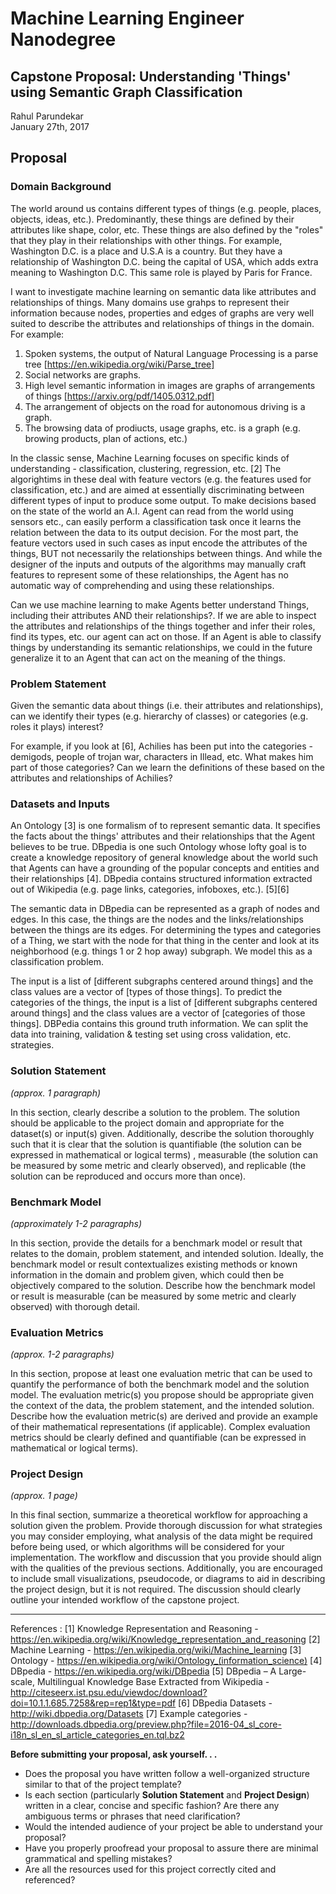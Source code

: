 # Machine Learning Engineer Nanodegree
## Capstone Proposal: Understanding 'Things' using Semantic Graph Classification
Rahul Parundekar  
January 27th, 2017

## Proposal

### Domain Background
The world around us contains different types of things (e.g. people, places, objects, ideas, etc.). Predominantly, these things are defined by their attributes like shape, color, etc. These things are also defined by the "roles" that they play in their relationships with other things. For example, Washington D.C. is a place and U.S.A is a country. But they have a relationship of Washington D.C. being the capital of USA, which adds extra meaning to Washington D.C. This same role is played by Paris for France. 

I want to investigate machine learning on semantic data like attributes and relationships of things. Many domains use grahps to represent their information because nodes, properties and edges of graphs are very well suited to describe the attributes and relationships of things in the domain. For example:
1. Spoken systems, the output of Natural Language Processing is a parse tree [https://en.wikipedia.org/wiki/Parse_tree] 
2. Social networks are graphs.
3. High level semantic information in images are graphs of arrangements of things [https://arxiv.org/pdf/1405.0312.pdf] 
4. The arrangement of objects on the road for autonomous driving is a graph.
5. The browsing data of prodiucts, usage graphs, etc. is a graph (e.g. browing products, plan of actions, etc.)

In the classic sense, Machine Learning focuses on specific kinds of understanding - classification, clustering, regression, etc. [2] The algorightims in these deal with feature vectors (e.g. the features used for classification, etc.) and are aimed at essentially discriminating between different types of input to produce some output. To make decisions based on the state of the world an A.I. Agent can read from the world using sensors etc., can easily perform a classification task once it learns the relation between the data to its output decision. For the most part, the feature vectors used in such cases as input encode the attributes of the things, BUT not necessarily the relationships between things. And while the designer of the inputs and outputs of the algorithms may manually craft features to represent some of these relationships, the Agent has no automatic way of comprehending and using these relationships.

Can we use machine learning to make Agents better understand Things, including their attributes AND their relationships?. If we are able to inspect the attributes and relationships of the things together and infer their roles, find its types, etc. our agent can act on those. If an Agent is able to classify things by understanding its semantic relationships, we could in the future generalize it to an Agent that can act on the meaning of the things. 

### Problem Statement
Given the semantic data about things (i.e. their attributes and relationships), can we identify their types (e.g. hierarchy of classes) or categories (e.g. roles it plays) interest?  

For example, if you look at [6], Achilies has been put into the categories - demigods, people of trojan war, characters in Illead, etc. What makes him part of those categories? Can we learn the definitions of these based on the attributes and relationships of Achilies?

### Datasets and Inputs
An Ontology [3] is one formalism of to represent semantic data. It specifies the facts about the things' attributes and their relationships that the Agent believes to be true. DBpedia is one such Ontology whose lofty goal is to create a knowledge repository of general knowledge about the world such that Agents can have a grounding of the popular concepts and entities and their relationships [4]. DBpedia contains structured information extracted out of Wikipedia (e.g. page links, categories, infoboxes, etc.). [5][6]

The semantic data in DBpedia can be represented as a graph of nodes and edges. In this case, the things are the nodes and the links/relationships between the things are its edges. For determining the types and categories of a Thing, we start with the node for that thing in the center and look at its neighborhood (e.g. things 1 or 2 hop away) subgraph. We model this as a classification problem.

The input is a list of [different subgraphs centered around things] and the class values are a vector of [types of those things]. To predict the categories of the things, the input is a list of [different subgraphs centered around things] and the class values are a vector of [categories of those things]. DBPedia contains this ground truth information. We can split the data into training, validation & testing set using cross validation, etc. strategies.

### Solution Statement
_(approx. 1 paragraph)_

In this section, clearly describe a solution to the problem. The solution should be applicable to the project domain and appropriate for the dataset(s) or input(s) given. Additionally, describe the solution thoroughly such that it is clear that the solution is quantifiable (the solution can be expressed in mathematical or logical terms) , measurable (the solution can be measured by some metric and clearly observed), and replicable (the solution can be reproduced and occurs more than once).

### Benchmark Model
_(approximately 1-2 paragraphs)_

In this section, provide the details for a benchmark model or result that relates to the domain, problem statement, and intended solution. Ideally, the benchmark model or result contextualizes existing methods or known information in the domain and problem given, which could then be objectively compared to the solution. Describe how the benchmark model or result is measurable (can be measured by some metric and clearly observed) with thorough detail.

### Evaluation Metrics
_(approx. 1-2 paragraphs)_

In this section, propose at least one evaluation metric that can be used to quantify the performance of both the benchmark model and the solution model. The evaluation metric(s) you propose should be appropriate given the context of the data, the problem statement, and the intended solution. Describe how the evaluation metric(s) are derived and provide an example of their mathematical representations (if applicable). Complex evaluation metrics should be clearly defined and quantifiable (can be expressed in mathematical or logical terms).

### Project Design
_(approx. 1 page)_

In this final section, summarize a theoretical workflow for approaching a solution given the problem. Provide thorough discussion for what strategies you may consider employing, what analysis of the data might be required before being used, or which algorithms will be considered for your implementation. The workflow and discussion that you provide should align with the qualities of the previous sections. Additionally, you are encouraged to include small visualizations, pseudocode, or diagrams to aid in describing the project design, but it is not required. The discussion should clearly outline your intended workflow of the capstone project.

-----------
References : 
[1] Knowledge Representation and Reasoning - https://en.wikipedia.org/wiki/Knowledge_representation_and_reasoning
[2] Machine Learning - https://en.wikipedia.org/wiki/Machine_learning
[3] Ontology - https://en.wikipedia.org/wiki/Ontology_(information_science)
[4] DBpedia - https://en.wikipedia.org/wiki/DBpedia
[5] DBpedia – A Large-scale, Multilingual
Knowledge Base Extracted from Wikipedia - http://citeseerx.ist.psu.edu/viewdoc/download?doi=10.1.1.685.7258&rep=rep1&type=pdf
[6] DBpedia Datasets - http://wiki.dbpedia.org/Datasets
[7] Example categories - http://downloads.dbpedia.org/preview.php?file=2016-04_sl_core-i18n_sl_en_sl_article_categories_en.tql.bz2

**Before submitting your proposal, ask yourself. . .**

- Does the proposal you have written follow a well-organized structure similar to that of the project template?
- Is each section (particularly **Solution Statement** and **Project Design**) written in a clear, concise and specific fashion? Are there any ambiguous terms or phrases that need clarification?
- Would the intended audience of your project be able to understand your proposal?
- Have you properly proofread your proposal to assure there are minimal grammatical and spelling mistakes?
- Are all the resources used for this project correctly cited and referenced?

